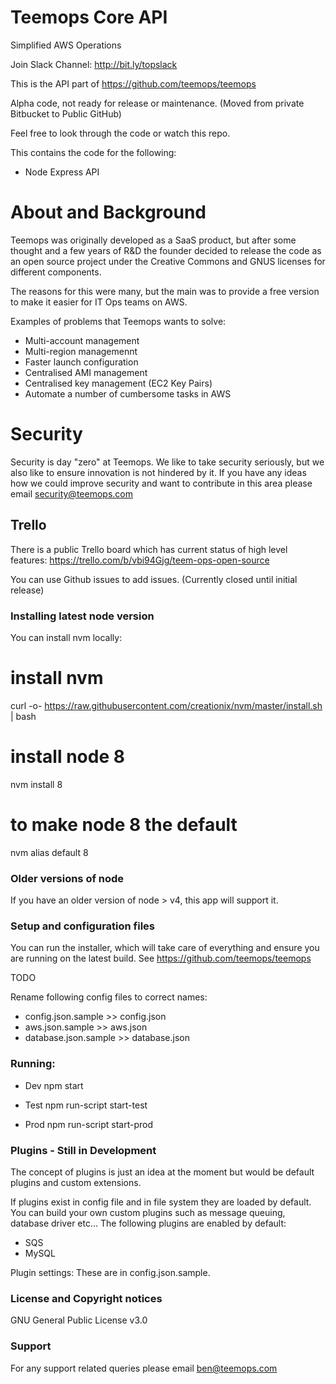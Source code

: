 # Teemops Core API #
Simplified AWS Operations

Join Slack Channel: http://bit.ly/topslack

This is the API part of https://github.com/teemops/teemops

Alpha code, not ready for release or maintenance.
(Moved from private Bitbucket to Public GitHub)

Feel free to look through the code or watch this repo.

This contains the code for the following:
* Node Express API

# About and Background #
Teemops was originally developed as a SaaS product, but after some thought and a few years of R&D the founder decided to 
release the code as an open source project under the Creative Commons and GNUS licenses for different components.

The reasons for this were many, but the main was to provide a free version to make it easier for IT Ops teams on AWS.

Examples of problems that Teemops wants to solve:
* Multi-account management
* Multi-region managemennt
* Faster launch configuration
* Centralised AMI management
* Centralised key management (EC2 Key Pairs)
* Automate a number of cumbersome tasks in AWS

# Security
Security is day "zero" at Teemops. We like to take security seriously, but we also like to ensure innovation is not hindered by it. If you have any ideas how we could improve security and want to contribute in this area please email security@teemops.com

<!-- Read about thoughts and updates on our blog:
https://blog.teemops.com/tag/security -->

## Trello 

There is a public Trello board which has current status of high level features:
https://trello.com/b/vbi94Gjg/teem-ops-open-source

You can use Github issues to add issues. (Currently closed until initial release)

### Installing latest node version ###

You can install nvm locally:
# install nvm
curl -o- https://raw.githubusercontent.com/creationix/nvm/master/install.sh | bash

# install node 8
nvm install 8

# to make node 8 the default
nvm alias default 8

### Older versions of node

If you have an older version of node > v4, this app will support it. 

### Setup and configuration files
You can run the installer, which will take care of everything and ensure you are running on the latest build.
See https://github.com/teemops/teemops

TODO

Rename following config files to correct names:
* config.json.sample >> config.json
* aws.json.sample >> aws.json
* database.json.sample >> database.json

### Running:
* Dev
npm start

* Test
npm run-script start-test

* Prod
npm run-script start-prod

### Plugins - Still in Development
The concept of plugins is just an idea at the moment but would be default plugins and custom extensions.

If plugins exist in config file and in file system they are loaded by default. You can build your own custom plugins such as message queuing, database driver etc...
The following plugins are enabled by default:
* SQS
* MySQL

Plugin settings:
These are in config.json.sample.

### License and Copyright notices
GNU General Public License v3.0

### Support
For any support related queries please email ben@teemops.com